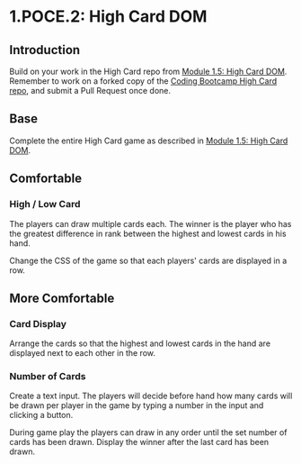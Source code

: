 # 1.POCE.2: High Card DOM

## Introduction

Build on your work in the High Card repo from [Module 1.5: High Card DOM](../1.5-high-card-dom.md). Remember to work on a forked copy of the [Coding Bootcamp High Card repo](https://github.com/rocketacademy/high-card-bootcamp), and submit a Pull Request once done.

## Base

Complete the entire High Card game as described in [Module 1.5: High Card DOM](../1.5-high-card-dom.md).

## Comfortable

### High / Low Card

The players can draw multiple cards each. The winner is the player who has the greatest difference in rank between the highest and lowest cards in his hand.

Change the CSS of the game so that each players' cards are displayed in a row.

## More Comfortable

### Card Display

Arrange the cards so that the highest and lowest cards in the hand are displayed next to each other in the row.

### Number of Cards

Create a text input. The players will decide before hand how many cards will be drawn per player in the game by typing a number in the input and clicking a button.

During game play the players can draw in any order until the set number of cards has been drawn. Display the winner after the last card has been drawn.

